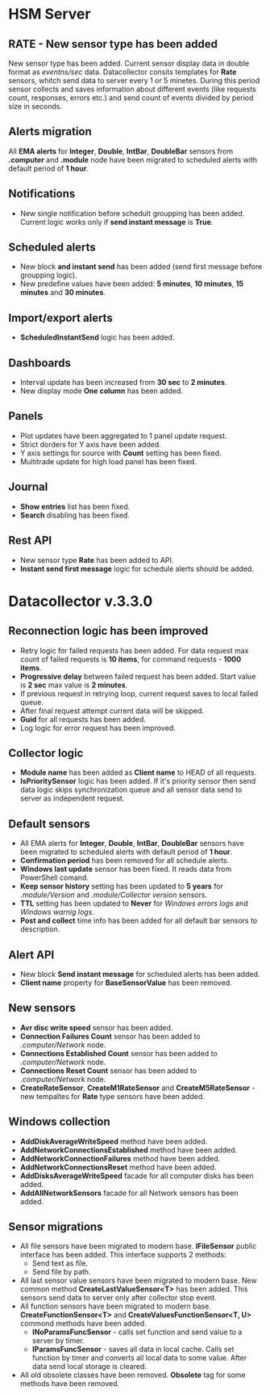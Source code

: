# HSM Server

## RATE - New sensor type has been added
New sensor type has been added. Current sensor display data in double format as *eventns/sec* data. Datacollector consits templates for **Rate** sensors, whitch send data to server every 1 or 5 minetes. During this period sensor collects and saves information about different events (like requests count, responses, errors etc.) and send count of events divided by period size in seconds.

## Alerts migration
All **EMA alerts** for **Integer**, **Double**, **IntBar**, **DoubleBar** sensors from **.computer** and **.module** node have been migrated to scheduled alerts with default period of **1 hour**.

## Notifications
* New single notification before schedult groupping has been added. Current logic works only if **send instant message** is **True**.

## Scheduled alerts
* New block **and instant send** has been added (send first message before groupping logic).
* New predefine values have been added: **5 minutes**, **10 minutes**, **15 minutes** and **30 minutes**.

## Import/export alerts
* **ScheduledInstantSend** logic has been added.

## Dashboards
* Interval update has been increased from **30 sec** to **2 minutes**.
* New display mode **One column** has been added.

## Panels
* Plot updates have been aggregated to 1 panel update request.
* Strict dorders for Y axis have been added.
* Y axis settings for source with **Count** setting has been fixed.
* Multitrade update for high load panel has been fixed.

## Journal
* **Show entries** list has been fixed.
* **Search** disabling has been fixed.

## Rest API
* New sensor type **Rate** has been added to API.
* **Instant send first message** logic for schedule alerts should be added.

# Datacollector v.3.3.0

## Reconnection logic has been improved
* Retry logic for failed requests has been added. For data request max count of failed requests is **10 items**, for command requests - **1000 items**.
* **Progressive delay** between failed request has been added. Start value is **2 sec** max value is **2 minutes**.
* If previous request in retrying loop, current request saves to local failed queue.
* After final request attempt current data will be skipped.
* **Guid** for all requests has been added.
* Log logic for error request has been improved.

## Collector logic
* **Module name** has been added as **Client name** to HEAD of all requests.
* **IsPrioritySensor** logic has been added. If it's priority sensor then send data logic skips synchronization queue and all sensor data send to server as independent request.

## Default sensors
* All EMA alerts for **Integer**, **Double**, **IntBar**, **DoubleBar** sensors have been migrated to scheduled alerts with default period of **1 hour**.
* **Confirmation period** has been removed for all schedule alerts.
* **Windows last update** sensor has been fixed. It reads data from PowerShell comand.
* **Keep sensor history** setting has been updated to **5 years** for *.module/Version* and *.module/Collector version* sensors.
* **TTL** setting has been updated to **Never** for *Windows errors logs* and *Windows warnig logs*.
* **Post and collect** time info has been added for all default bar sensors to description.

## Alert API
* New block **Send instant message** for scheduled alerts has been added.
* **Client name** property for **BaseSensorValue** has been removed.

## New sensors
* **Avr disc write speed** sensor has been added.
* **Connection Failures Count** sensor has been added to *.computer/Network* node.
* **Connections Established Count** sensor has been added to *.computer/Network* node.
* **Connections Reset Count** sensor has been added to *.computer/Network* node.
* **CreateRateSensor**, **CreateM1RateSensor** and **CreateM5RateSensor** - new tempaltes for **Rate** type sensors have been added.

## Windows collection
* **AddDiskAverageWriteSpeed** method have been added.
* **AddNetworkConnectionsEstablished** method have been added.
* **AddNetworkConnectionFailures** method have been added.
* **AddNetworkConnectionsReset** method have been added.
* **AddDisksAverageWriteSpeed** facade for all computer disks has been added.
* **AddAllNetworkSensors** facade for all Network sensors has been added.

## Sensor migrations
* All file sensors have been migrated to modern base. **IFileSensor** public interface has been added. This interface supports 2 methods:
    * Send text as file.
    * Send file by path. 
* All last sensor value sensors have been migrated to modern base. New common method **CreateLastValueSensor\<T\>** has been added. This sensors send data to server only after collector stop event.
* All function sensors have been migrated to modern base. **CreateFunctionSensor\<T\>** and **CreateValuesFunctionSensor\<T, U\>** commond methods have been added.
    * **INoParamsFuncSensor** - calls set function and send value to a server by timer.
    * **IParamsFuncSensor** - saves all data in local cache. Calls set function by timer and converts all local data to some value. After data send local storage is cleared.
* All old obsolete classes have been removed. **Obsolete** tag for some methods have been removed.